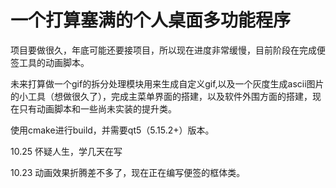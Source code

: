 # 一个打算塞满的个人桌面多功能程序

项目要做很久，年底可能还要接项目，所以现在进度非常缓慢，目前阶段在完成便签工具的动画脚本。

未来打算做一个gif的拆分处理模块用来生成自定义gif,以及一个灰度生成ascii图片的小工具（想做很久了），完成主菜单界面的搭建，以及软件外围方面的搭建，现在只有动画脚本和一些尚未实装的提升类。

使用cmake进行build，并需要qt5（5.15.2+）版本。

10.25
怀疑人生，学几天在写

10.23
动画效果折腾差不多了，现在正在编写便签的框体类。
